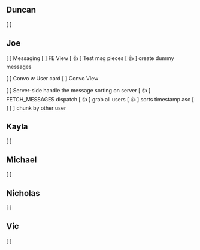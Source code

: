 ## Duncan
  [ ]

## Joe
[ ] Messaging
  [ ] FE View
  [ 👍 ] Test msg pieces
  [ 👍 ] create dummy messages

  [ ] Convo w User card
  [ ] Convo View

  [ ] Server-side
  handle the message sorting on server
    [ 👍 ] FETCH_MESSAGES dispatch
    [ 👍 ] grab all users
    [ 👍 ] sorts timestamp asc
  [ ]
    [ ] chunk by other user

    

## Kayla
  [ ]

## Michael
  [ ]

## Nicholas
  [ ]

## Vic
  [ ]